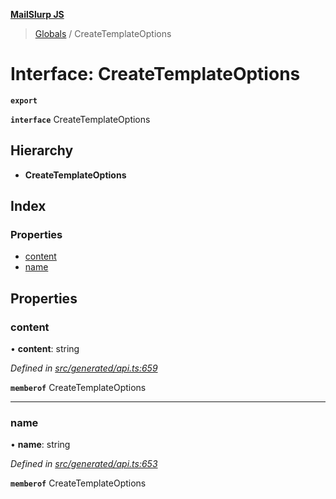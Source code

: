 **[MailSlurp JS](../README.md)**

> [Globals](../README.md) / CreateTemplateOptions

# Interface: CreateTemplateOptions

**`export`** 

**`interface`** CreateTemplateOptions

## Hierarchy

* **CreateTemplateOptions**

## Index

### Properties

* [content](createtemplateoptions.md#content)
* [name](createtemplateoptions.md#name)

## Properties

### content

•  **content**: string

*Defined in [src/generated/api.ts:659](https://github.com/mailslurp/mailslurp-client/blob/8726614/src/generated/api.ts#L659)*

**`memberof`** CreateTemplateOptions

___

### name

•  **name**: string

*Defined in [src/generated/api.ts:653](https://github.com/mailslurp/mailslurp-client/blob/8726614/src/generated/api.ts#L653)*

**`memberof`** CreateTemplateOptions
